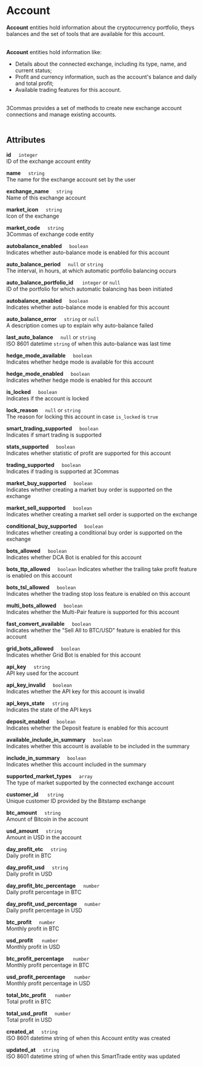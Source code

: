 # Account<br>

**Account** entities hold information about the cryptocurrency portfolio, theys balances and the set of tools that are available for this account.<br><br>

**Account** entities hold information like:
* Details about the connected exchange, including its type, name, and current status;<br>
* Profit and currency information, such as the account's balance and daily and total profit;<br>
* Available trading features for this account.<br><br>

3Commas provides a set of methods to create new exchange account connections and manage existing accounts.<br><br>

## Attributes<br>
<p>
    <strong>id</strong>&nbsp;&nbsp;&nbsp;&nbsp;&nbsp;<code>integer</code><br>
    ID of the exchange account entity
</p>
<p>
    <strong>name</strong>&nbsp;&nbsp;&nbsp;&nbsp;&nbsp;<code>string</code><br>
    The name for the exchange account set by the user
</p>
<p>
    <strong>exchange_name</strong>&nbsp;&nbsp;&nbsp;&nbsp;&nbsp;<code>string</code><br>
    Name of this exchange account
<p>
<p>
    <strong>market_icon</strong>&nbsp;&nbsp;&nbsp;&nbsp;&nbsp;<code>string</code><br>
    Icon of the exchange
</p>
<p>
    <strong>market_code</strong>&nbsp;&nbsp;&nbsp;&nbsp;&nbsp;<code>string</code><br>
    3Commas of exchange code entity
</p>
<p>
    <strong>autobalance_enabled</strong>&nbsp;&nbsp;&nbsp;&nbsp;&nbsp;<code>boolean</code><br>
    Indicates whether auto-balance  mode is enabled for this account
</p>
<p>
    <strong>auto_balance_period</strong>&nbsp;&nbsp;&nbsp;&nbsp;&nbsp;<code>null</code> or <code>string</code><br>
    The interval, in hours, at which automatic portfolio balancing occurs
</p>
<p>
    <strong>auto_balance_portfolio_id</strong>&nbsp;&nbsp;&nbsp;&nbsp;&nbsp; <code>integer</code> or <code>null</code><br>
    ID of the portfolio for which automatic balancing has been initiated
</p>
<p>
    <strong>autobalance_enabled</strong>&nbsp;&nbsp;&nbsp;&nbsp;&nbsp;<code>boolean</code><br>
    Indicates whether auto-balance  mode is enabled for this account
</p>
<p>
    <strong>auto_balance_error</strong>&nbsp;&nbsp;&nbsp;&nbsp;&nbsp;<code>string</code> or <code>null</code><br>
    A description comes up to explain why auto-balance failed
</p>
<p>
    <strong>last_auto_balance</strong>&nbsp;&nbsp;&nbsp;&nbsp;&nbsp;<code>null</code> or <code>string</code> <br>
    ISO 8601 datetime <code>string</code> of when this auto-balance was last time
</p>
<p>
    <strong>hedge_mode_available</strong>&nbsp;&nbsp;&nbsp;&nbsp;&nbsp;<code>boolean</code><br>
    Indicates whether hedge mode is available for this account
</p>
<p>
    <strong>hedge_mode_enabled</strong>&nbsp;&nbsp;&nbsp;&nbsp;&nbsp;<code>boolean</code><br>
    Indicates whether hedge mode is enabled for this account
</p>
<p>
    <strong>is_locked</strong>&nbsp;&nbsp;&nbsp;&nbsp;&nbsp;<code>boolean</code><br>
    Indicates if the account is locked
</p>
<p>
    <strong>lock_reason</strong>&nbsp;&nbsp;&nbsp;&nbsp;&nbsp;<code>null</code> or <code>string</code><br>
    The reason for locking this account in case  <code>is_locked</code> is <code>true</code>
</p>
<p>
    <strong>smart_trading_supported</strong>&nbsp;&nbsp;&nbsp;&nbsp;&nbsp;<code>boolean</code><br>
    Indicates if smart trading is supported
</p>
<p>
    <strong>stats_supported</strong>&nbsp;&nbsp;&nbsp;&nbsp;&nbsp;<code>boolean</code><br>
    Indicates whether statistic of profit are supported for this account
</p>
<p>
    <strong>trading_supported</strong>&nbsp;&nbsp;&nbsp;&nbsp;&nbsp;<code>boolean</code><br>
    Indicates if trading is supported at 3Commas
</p>
<p>
    <strong>market_buy_supported</strong>&nbsp;&nbsp;&nbsp;&nbsp;&nbsp;<code>boolean</code><br>
    Indicates whether creating a market buy order is supported on the exchange
</p>
<p>
    <strong>market_sell_supported</strong>&nbsp;&nbsp;&nbsp;&nbsp;&nbsp;<code>boolean</code><br>
    Indicates whether creating a market sell order is supported on the exchange
</p>
<p>
    <strong>conditional_buy_supported</strong>&nbsp;&nbsp;&nbsp;&nbsp;&nbsp;<code>boolean</code><br>
    Indicates whether creating a conditional buy order is supported on the exchange
</p>
<p>
    <strong>bots_allowed</strong>&nbsp;&nbsp;&nbsp;&nbsp;&nbsp;<code>boolean</code><br>
    Indicates whether DCA Bot is enabled for this account
</p>
<p>
    <strong>bots_ttp_allowed</strong>&nbsp;&nbsp;&nbsp;&nbsp;&nbsp;<code>boolean</code>
    Indicates whether the trailing take profit feature is enabled on this account
</p>
<p>
    <strong>bots_tsl_allowed</strong>&nbsp;&nbsp;&nbsp;&nbsp;&nbsp;<code>boolean</code><br>
    Indicates whether the trading stop loss feature is enabled on this account
    </p>
<p>
    <strong>multi_bots_allowed</strong>&nbsp;&nbsp;&nbsp;&nbsp;&nbsp;<code>boolean</code><br>
    Indicates whether the Multi-Pair feature is supported for this account
</p>
<p>
    <strong>fast_convert_available</strong>&nbsp;&nbsp;&nbsp;&nbsp;&nbsp;<code>boolean</code><br>
    Indicates whether the "Sell All to BTC/USD" feature is enabled for this account<br>
</p>
<p>
    <strong>grid_bots_allowed</strong>&nbsp;&nbsp;&nbsp;&nbsp;&nbsp;<code>boolean</code><br>
    Indicates whether Grid Bot is enabled for this account
</p>
<p>
    <strong>api_key</strong>&nbsp;&nbsp;&nbsp;&nbsp;&nbsp;<code>string</code><br>
    API key used for the account
</p>
<p>
    <strong>api_key_invalid</strong>&nbsp;&nbsp;&nbsp;&nbsp;&nbsp;<code>boolean</code><br>
    Indicates whether the API key for this account is invalid
</p>
<p>
    <strong>api_keys_state</strong>&nbsp;&nbsp;&nbsp;&nbsp;&nbsp;<code>string</code><br>
    Indicates the state of the API keys
</p>
<p>
    <strong>deposit_enabled</strong>&nbsp;&nbsp;&nbsp;&nbsp;&nbsp;<code>boolean</code><br>
    Indicates whether the Deposit feature is enabled for this account
</p>
<p>
    <strong>available_include_in_summary</strong>&nbsp;&nbsp;&nbsp;&nbsp;&nbsp;<code>boolean</code><br>
    Indicates whether this account is available to be included in the summary
</p>
<p>
    <strong>include_in_summary</strong>&nbsp;&nbsp;&nbsp;&nbsp;&nbsp;<code>boolean</code><br>
    Indicates whether this account included in the summary
</p>
<p>
    <strong>supported_market_types</strong>&nbsp;&nbsp;&nbsp;&nbsp;&nbsp;<code>array</code><br>
    The type of market supported by the connected exchange account
</p>
<p>
    <strong>customer_id</strong> &nbsp;&nbsp;&nbsp;&nbsp;&nbsp;<code>string</code><br>
    Unique customer ID provided by the Bitstamp exchange
</p>
<p>
    <strong>btc_amount</strong>&nbsp;&nbsp;&nbsp;&nbsp;&nbsp;<code>string</code><br>
    Amount of Bitcoin in the account
</p>
<p>
    <strong>usd_amount</strong>&nbsp;&nbsp;&nbsp;&nbsp;&nbsp;<code>string</code><br>
    Amount in USD in the account
</p>
<p>
    <strong>day_profit_etc</strong>&nbsp;&nbsp;&nbsp;&nbsp;&nbsp;<code>string</code><br>
    Daily profit in BTC
</p>
<p>
    <strong>day_profit_usd</strong>&nbsp;&nbsp;&nbsp;&nbsp;&nbsp;<code>string</code><br>
    Daily profit in USD
</p>
<p>
    <strong>day_profit_btc_percentage</strong>&nbsp;&nbsp;&nbsp;&nbsp;&nbsp;<code>number</code><br>
    Daily profit percentage in BTC<br>
</p>
<p>
    <strong>day_profit_usd_percentage</strong>&nbsp;&nbsp;&nbsp;&nbsp;&nbsp;<code>number</code><br>
    Daily profit percentage in USD
</p>

<p>
    <strong>btc_profit</strong>&nbsp;&nbsp;&nbsp;&nbsp;&nbsp;<code>number</code><br>
    Monthly profit in BTC
</p>
<p>
    <strong>usd_profit</strong> &nbsp;&nbsp;&nbsp;&nbsp;&nbsp;<code>number</code><br>
    Monthly profit in USD
</p>
<p>
    <strong>btc_profit_percentage</strong> &nbsp;&nbsp;&nbsp;&nbsp;&nbsp;<code>number</code><br>
    Monthly profit percentage in BTC
</p>
<p>
    <strong>usd_profit_percentage</strong> &nbsp;&nbsp;&nbsp;&nbsp;&nbsp;<code>number</code><br>
    Monthly profit percentage in USD
</p>
<p>
    <strong>total_btc_profit</strong> &nbsp;&nbsp;&nbsp;&nbsp;&nbsp;<code>number</code><br>
    Total profit in BTC
</p>
<p>
    <strong>total_usd_profit</strong>&nbsp;&nbsp;&nbsp;&nbsp;&nbsp;<code>number</code><br>
    Total profit in USD
</p>
<p>
    <strong>created_at</strong>&nbsp;&nbsp;&nbsp;&nbsp;&nbsp;<code>string</code><br>
    ISO 8601 datetime string of when this Account entity was created
</p>
<p>
    <strong>updated_at</strong>&nbsp;&nbsp;&nbsp;&nbsp;&nbsp;<code>string</code><br>
    ISO 8601 datetime string of when this SmartTrade entity was updated
</p>
